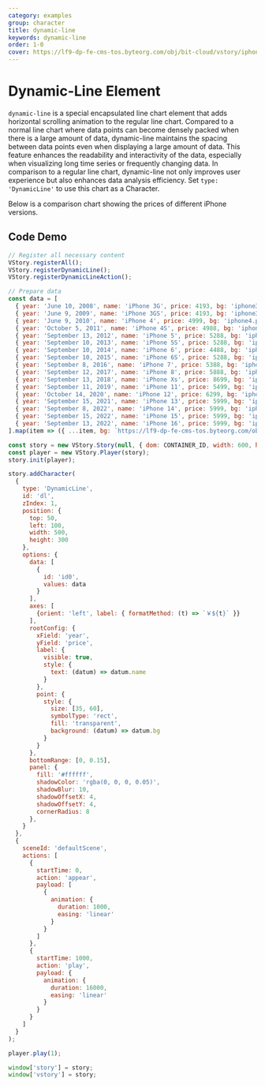 ```yaml
---
category: examples
group: character
title: dynamic-line
keywords: dynamic-line
order: 1-0
cover: https://lf9-dp-fe-cms-tos.byteorg.com/obj/bit-cloud/vstory/iphone-price.gif
---
```


# Dynamic-Line Element

`dynamic-line` is a special encapsulated line chart element that adds horizontal scrolling animation to the regular line chart. Compared to a normal line chart where data points can become densely packed when there is a large amount of data, dynamic-line maintains the spacing between data points even when displaying a large amount of data. This feature enhances the readability and interactivity of the data, especially when visualizing long time series or frequently changing data. In comparison to a regular line chart, dynamic-line not only improves user experience but also enhances data analysis efficiency.
Set `type: 'DynamicLine'` to use this chart as a Character.

Below is a comparison chart showing the prices of different iPhone versions.

## Code Demo

```javascript livedemo template=vstory
// Register all necessary content
VStory.registerAll();
VStory.registerDynamicLine();
VStory.registerDynamicLineAction();

// Prepare data
const data = [
  { year: 'June 10, 2008', name: 'iPhone 3G', price: 4193, bg: 'iphone3G.png' },
  { year: 'June 9, 2009', name: 'iPhone 3GS', price: 4193, bg: 'iphone3G.png' },
  { year: 'June 9, 2010', name: 'iPhone 4', price: 4999, bg: 'iphone4.png' },
  { year: 'October 5, 2011', name: 'iPhone 4S', price: 4988, bg: 'iphone4.png' },
  { year: 'September 13, 2012', name: 'iPhone 5', price: 5288, bg: 'iphone5.png' },
  { year: 'September 10, 2013', name: 'iPhone 5S', price: 5288, bg: 'iphone5.png' },
  { year: 'September 10, 2014', name: 'iPhone 6', price: 4488, bg: 'iphone6.png' },
  { year: 'September 10, 2015', name: 'iPhone 6S', price: 5288, bg: 'iphone6.png' },
  { year: 'September 8, 2016', name: 'iPhone 7', price: 5388, bg: 'iphone7.png' },
  { year: 'September 12, 2017', name: 'iPhone 8', price: 5888, bg: 'iphone8.png' },
  { year: 'September 13, 2018', name: 'iPhone Xs', price: 8699, bg: 'iphonex.png' },
  { year: 'September 11, 2019', name: 'iPhone 11', price: 5499, bg: 'iphone11.png' },
  { year: 'October 14, 2020', name: 'iPhone 12', price: 6299, bg: 'iphone12.png' },
  { year: 'September 15, 2021', name: 'iPhone 13', price: 5999, bg: 'iphone13.png' },
  { year: 'September 8, 2022', name: 'iPhone 14', price: 5999, bg: 'iphone14.png' },
  { year: 'September 15, 2022', name: 'iPhone 15', price: 5999, bg: 'iphone15.png' },
  { year: 'September 13, 2022', name: 'iPhone 16', price: 5999, bg: 'iphone16.png' }
].map(item => ({ ...item, bg: `https://lf9-dp-fe-cms-tos.byteorg.com/obj/bit-cloud/vstory/demo/${item.bg}` }));

const story = new VStory.Story(null, { dom: CONTAINER_ID, width: 600, height: 400, scaleX: 'auto', scaleY: 'auto', background: '#ebecf0' });
const player = new VStory.Player(story);
story.init(player);

story.addCharacter(
  {
    type: 'DynamicLine',
    id: 'dl',
    zIndex: 1,
    position: {
      top: 50,
      left: 100,
      width: 500,
      height: 300
    },
    options: {
      data: [
        {
          id: 'id0',
          values: data
        }
      ],
      axes: [
        {orient: 'left', label: { formatMethod: (t) => `￥${t}` }}
      ],
      rootConfig: {
        xField: 'year',
        yField: 'price',
        label: {
          visible: true,
          style: {
            text: (datum) => datum.name
          }
        },
        point: {
          style: {
            size: [35, 60],
            symbolType: 'rect',
            fill: 'transparent',
            background: (datum) => datum.bg
          }
        }
      },
      bottomRange: [0, 0.15],
      panel: {
        fill: '#ffffff',
        shadowColor: 'rgba(0, 0, 0, 0.05)',
        shadowBlur: 10,
        shadowOffsetX: 4,
        shadowOffsetY: 4,
        cornerRadius: 8
      },
    }
  },
  {
    sceneId: 'defaultScene',
    actions: [
      {
        startTime: 0,
        action: 'appear',
        payload: [
          {
            animation: {
              duration: 1000,
              easing: 'linear'
            }
          }
        ]
      },
      {
        startTime: 1000,
        action: 'play',
        payload: {
          animation: {
            duration: 16000,
            easing: 'linear'
          }
        }
      }
    ]
  }
);

player.play(1);

window['story'] = story;
window['vstory'] = story;
```
